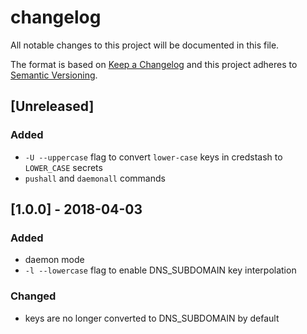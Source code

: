 # changelog

All notable changes to this project will be documented in this file.

The format is based on [Keep a Changelog](http://keepachangelog.com/en/1.0.0/)
and this project adheres to [Semantic Versioning](http://semver.org/spec/v2.0.0.html).

## [Unreleased]
### Added
- `-U --uppercase` flag to convert `lower-case` keys in credstash to `LOWER_CASE` secrets
- `pushall` and `daemonall` commands

## [1.0.0] - 2018-04-03
### Added
- daemon mode
- `-l --lowercase` flag to enable DNS_SUBDOMAIN key interpolation

### Changed
- keys are no longer converted to DNS_SUBDOMAIN by default